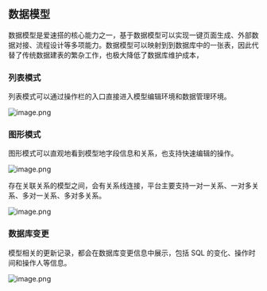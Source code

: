 ## 数据模型

数据模型是爱速搭的核心能力之一，基于数据模型可以实现一键页面生成、外部数据对接、流程设计等多项能力。数据模型可以映射到到数据库中的一张表，因此代替了传统数据建表的繁杂工作，也极大降低了数据库维护成本，

### 列表模式

列表模式可以通过操作栏的入口直接进入模型编辑环境和数据管理环境。

![image.png](https://bce.bdstatic.com/doc/bce-doc/ISUDA/image_6af7c8a.png)

### 图形模式

图形模式可以直观地看到模型地字段信息和关系，也支持快速编辑的操作。

![image.png](https://bce.bdstatic.com/doc/bce-doc/ISUDA/image_8ab5f40.png)

存在关联关系的模型之间，会有关系线连接，平台主要支持一对一关系、一对多关系、多对一关系、多对多关系。

![image.png](https://bce.bdstatic.com/doc/bce-doc/ISUDA/image_abb86be.png)

### 数据库变更

模型相关的更新记录，都会在数据库变更信息中展示，包括 SQL 的变化、操作时间和操作人等信息。

![image.png](https://bce.bdstatic.com/doc/bce-doc/ISUDA/image_3ba057f.png)
